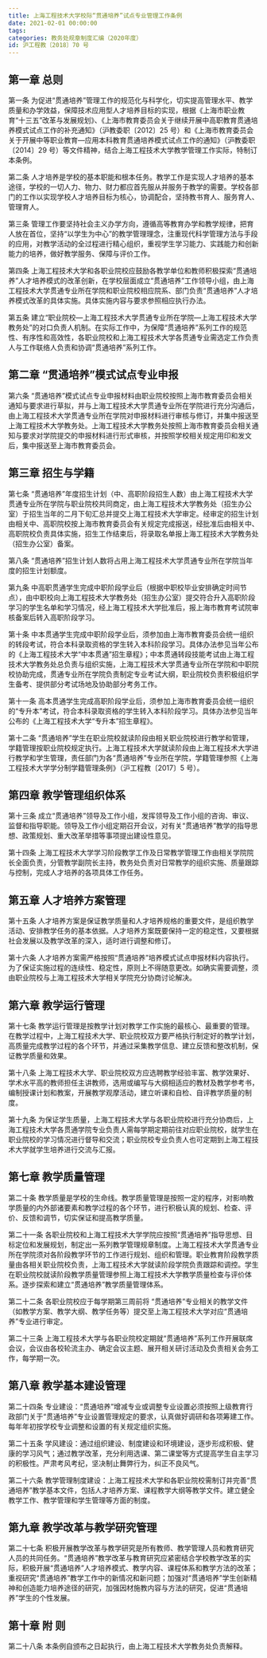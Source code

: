 ```yaml
---
title: 上海工程技术大学校际“贯通培养”试点专业管理工作条例
date: 2021-02-01 00:00:00
tags: 
categories: 教务处规章制度汇编（2020年度）
id: 沪工程教〔2018〕70 号
---
```


## 第一章 总则

第一条 为促进“贯通培养”管理工作的规范化与科学化，切实提高管理水平、教学质量和办学效益，保障技术应用型人才培养目标的实现，根据《上海市职业教育“十三五”改革与发展规划》、《上海市教育委员会关于继续开展中高职教育贯通培养模式试点工作的补充通知》（沪教委职〔2012〕25 号）和《上海市教育委员会关于开展中等职业教育—应用本科教育贯通培养模式试点工作的通知》（沪教委职〔2014〕29 号）等文件精神，结合上海工程技术大学教学管理工作实际，特制订本条例。

第二条 人才培养是学校的基本职能和根本任务。教学工作是实现人才培养的基本途径，学校的一切人力、物力、财力都应首先服从并服务于教学的需要。学校各部门的工作以实现学校人才培养目标为核心，协调配合，坚持教书育人、服务育人、管理育人。

第三条 管理工作要坚持社会主义办学方向，遵循高等教育办学和教学规律，把育人放在首位，坚持“以学生为中心”的教学管理理念，注重现代科学管理方法与手段的应用，对教学活动的全过程进行精心组织，重视学生学习能力、实践能力和创新能力的培养，做好教学服务、保障与评价工作。

第四条 上海工程技术大学和各职业院校应鼓励各教学单位和教师积极探索“贯通培养”人才培养模式的改革创新，在学校层面成立“贯通培养”工作领导小组，由上海工程技术大学贯通专业所在学院和职业院校相应院系、部门负责“贯通培养”人才培养模式改革的具体实施。具体实施内容与要求参照相应执行办法。

第五条 建立“职业院校—上海工程技术大学贯通专业所在学院—上海工程技术大学教务处”的对口负责人机制。在实际工作中，为保障“贯通培养”系列工作的规范性、有序性和高效性，各职业院校和上海工程技术大学各贯通专业需选定工作负责人与工作联络人负责和协调“贯通培养”系列工作。

## 第二章 “贯通培养”模式试点专业申报

第六条 “贯通培养”模式试点专业申报材料由职业院校按照上海市教育委员会相关通知与要求进行草拟，并与上海工程技术大学贯通专业所在学院进行充分沟通后，由上海工程技术大学贯通专业所在学院对申报材料进行审核与修订，并集中报送至上海工程技术大学教务处。上海工程技术大学教务处按照上海市教育委员会相关通知与要求对学院提交的申报材料进行形式审核，并按照学校相关规定用印和发文后，集中报送至上海市教育委员会。

## 第三章 招生与学籍

第七条 “贯通培养”年度招生计划（中、高职阶段招生人数）由上海工程技术大学贯通专业所在学院与职业院校共同商定，由上海工程技术大学教务处（招生办公室）于招生当年的二月下旬汇总并提交上海工程技术大学审定。经审定的招生计划由相关中、高职院校按上海市教育委员会有关规定完成报送，经批准后由相关中、高职院校负责具体实施，招生工作结束后，将录取名单报上海工程技术大学教务处（招生办公室）备案。

第八条 “贯通培养”招生计划人数将占用上海工程技术大学贯通专业所在学院当年度的招生计划额度。

第九条 中高职贯通学生完成中职阶段学业后（根据中职校毕业安排确定时间节点），由中职校向上海工程技术大学教务处（招生办公室）提交符合升入高职阶段学习的学生名单和学习情况，经上海工程技术大学批准后，报上海市教育考试院审核备案后转入高职阶段学习。

第十条 中本贯通学生完成中职阶段学业后，须参加由上海市教育委员会统一组织的转段考试，符合本科录取资格的学生转入本科阶段学习。具体办法参见当年公布的《上海工程技术大学“中本贯通”招生章程》；中本贯通转段技能考试由上海工程技术大学教务处总负责与组织实施，上海工程技术大学贯通专业所在学院和中职院校协助完成，贯通专业所在学院负责制定专业考试大纲，职业院校负责积极组织学生备考、提供部分考试场地及协助部分考务工作。

第十一条 高本贯通学生完成高职阶段学业后，须参加上海市教育委员会统一组织的“专升本”考试，符合本科录取资格的学生转入本科阶段学习。具体办法参见当年公布的《上海工程技术大学“专升本”招生章程》。

第十二条 “贯通培养”学生在职业院校就读阶段由相关职业院校进行教学和管理，学籍管理按职业院校规定执行。上海工程技术大学就读阶段由上海工程技术大学进行教学和学生管理，责任部门为各“贯通培养”专业所在学院，学籍管理参照《上海工程技术大学学分制学籍管理条例》（沪工程教〔2017〕5 号）。

## 第四章 教学管理组织体系

第十三条 成立“贯通培养”领导及工作小组，发挥领导及工作小组的咨询、审议、监督和指导职能。领导及工作小组定期召开会议，对有关“贯通培养”教学的指导思想、政策规划、重大改革举措等事项提出建设性意见。

第十四条 上海工程技术大学学习阶段教学工作及日常教学管理工作由相关学院院长全面负责，分管教学副院长主持，教务处负责对日常教学的组织实施、质量跟踪与控制，完成人才培养的各项具体工作任务。

## 第五章 人才培养方案管理

第十五条 人才培养方案是保证教学质量和人才培养规格的重要文件，是组织教学活动、安排教学任务的基本依据。人才培养方案既要保持一定的稳定性，又要根据社会发展以及教学改革的深入，适时进行调整和修订。

第十六条 人才培养方案需严格按照“贯通培养”培养模式试点申报材料内容执行。为了保证实施过程的连续性、稳定性，原则上不得随意更改。如确实需要调整，须由职业院校与上海工程技术大学相关学院充分协商讨论解决。

## 第六章 教学运行管理

第十七条 教学运行管理是按教学计划对教学工作实施的最核心、最重要的管理。在教学过程中，上海工程技术大学、职业院校双方要严格执行制定好的教学计划，高质量完成教学过程的各个环节，并通过采集教学信息、建立反馈和整改机制，保证教学质量和效果。

第十八条 上海工程技术大学、职业院校双方应选聘教学经验丰富、教学效果好、学术水平高的教师担任主讲教师，选用或编写与大纲相适应的教材及教学参考书，编制授课计划和教案，开展教学观摩活动，建立听课和自检、自评教学质量的制度。

第十九条 为保证学生质量，上海工程技术大学与各职业院校进行充分协商后，上海工程技术大学各贯通学院专业负责人需每学期定期前往对应职业院校，就学生在职业院校的学习情况进行督导和交流；职业院校专业负责人也可定期到上海工程技术大学就学生培养进行交流与汇报。

## 第七章 教学质量管理

第二十条 教学质量是学校的生命线。教学质量管理是按照一定的程序，对影响教学质量的内外部诸要素和教学过程的各个环节，进行积极认真的规划、检查、评价、反馈和调节，切实保证和提高教学质量。

第二十一条 各职业院校和上海工程技术大学学院应按照“贯通培养”指导思想、目标定位和发展规划，制定出一系列教学管理规章制度。上海工程技术大学贯通专业所在学院须对各阶段教学环节的工作进行规划、组织和管理。职业教育阶段教学质量由各相关职业院校负责，上海工程技术大学就读阶段学院负责跟踪和调控。学生在职业院校就读阶段教学质量管理参照上海工程技术大学教学质量检查与评价体系。逐步探索和建立“贯通培养”教学质量管理体系。

第二十二条 各职业院校应于每学期第三周前将 “贯通培养”专业相关的教学文件（如教学方案、教学大纲、教学任务等）提交至上海工程技术大学对应“贯通培养”专业进行审定。

第二十三条 上海工程技术大学与各职业院校定期就“贯通培养”系列工作开展联席会议，会议由各校轮流主办、确定会议主题、展开相关研讨活动及负责相关会务工作，每学期一次。

## 第八章 教学基本建设管理

第二十四条 专业建设：“贯通培养”增减专业或调整专业设置必须按照上级教育行政部门关于“贯通培养”专业设置管理规定的要求，认真做好调研和各项筹建工作。每年年初按学校专业调整和设置的有关规定组织实施。

第二十五条 学风建设：通过组织建设、制度建设和环境建设，逐步形成积极、健康的学习风气；通过教学改革，充分利用选课、第二课堂等方式提高学生自主学习的积极性。严肃考风考纪，坚决制止舞弊行为，纠正不良风气。

第二十六条 教学管理制度建设：上海工程技术大学和各职业院校需制订并完善“贯通培养”教学基本文件，包括人才培养方案、课程教学大纲等教学文件。建立健全教学工作、教学管理和学生管理等方面的制度。

## 第九章 教学改革与教学研究管理

第二十七条 积极开展教学改革与教学研究是所有教师、教学管理人员和教育研究人员的共同任务。“贯通培养”教学改革与教育研究应紧密结合学校教学改革的实际，积极开展“贯通培养”人才培养模式、教学内容、课程体系和教学方法的改革；重视研究“贯通培养”教学工作中的新情况和新问题；加强对“贯通培养”学生创新精神和创造能力培养途径的研究，加强因材施教内容与方法的研究，促进“贯通培养”学生的个性发展。

## 第十章 附 则

第二十八条 本条例自颁布之日起执行，由上海工程技术大学教务处负责解释。
